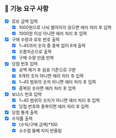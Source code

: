 ## 🚀 기능 요구 사항

- [X] 로또 금액 입력
    - [X] 1000원으로 나눠 떨어지지 않으면 에러 처리 후 입력
    - [X] 1000원 이상 아니면 에러 처리 후 입력
- [X] 구매 수량과 로또 번호 출력
    - [X] 1~45까지 숫자 중 중복 없이 6개 출력
    - [X] 오름차순으로 출력
    - [X] 구매 수량 만큼 반복
- [X] 당첨 번호 입력
    - [X] 공백 제거 후 쉼표 기준으로 구분 
    - [X] 6개의 숫자 아니면 에러 처리 후 입력
    - [X] 1~45 범위의 숫자 아니면 에러 처리 후 입력
    - [X] 중복된 숫자면 에러 처리 후 입력
- [X] 보너스 번호 입력
    - [X] 1~45 범위의 숫자가 아니면 에러 처리 후 입력
    - [X] 당첨 번호와 중복이면 에러 처리 후 입력 
- [X] 당첨 통계 출력
- [X] 수익률 출력
    - [X] (수익/구매 금액)*100
    - [X] 소수점 둘째 자리 반올림 
